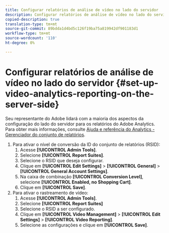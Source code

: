 ```yaml
---
title: Configurar relatórios de análise de vídeo no lado do servidor
description: Configurar relatórios de análise de vídeo no lado do servidor
copied-description: true
translation-type: tm+mt
source-git-commit: 89bdda1d4bd5c126f19ba75a819942df901183d1
workflow-type: tm+mt
source-wordcount: '110'
ht-degree: 0%

---
```



# Configurar relatórios de análise de vídeo no lado do servidor {#set-up-video-analytics-reporting-on-the-server-side}

Seu representante do Adobe lidará com a maioria dos aspectos da configuração do lado do servidor para os relatórios do Adobe Analytics. Para obter mais informações, consulte [Ajuda e referência do Analytics - Gerenciador do conjunto de relatórios](https://microsite.omniture.com/t2/help/en_US/reference/#Report_Suite_Manager).
1. Para ativar o nível de conversão da ID do conjunto de relatórios (RSID):
   1. Acesse **[!UICONTROL Admin Tools]**.
   1. Selecione **[!UICONTROL Report Suites]**.
   1. Selecione o RSID que deseja configurar.
   1. Clique em **[!UICONTROL Edit Settings]** > **[!UICONTROL General]** > **[!UICONTROL General Account Settings]**.
   1. Na caixa de combinação **[!UICONTROL Conversion Level]**, selecione **[!UICONTROL Enabled, no Shopping Cart]**.
   1. Clique em **[!UICONTROL Save]**.
1. Para ativar o rastreamento de vídeo:
   1. Acesse **[!UICONTROL Admin Tools]**.
   1. Selecione **[!UICONTROL Report Suites]**
   1. Selecione o RSID a ser configurado.
   1. Clique em **[!UICONTROL Video Management]** > **[!UICONTROL Edit Settings]** > **[!UICONTROL Video Reporting]**.
   1. Selecione as configurações e clique em **[!UICONTROL Save]**.
